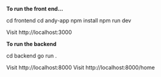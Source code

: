 **To run the front end...**

cd frontend
cd andy-app
npm install
npm run dev

Visit http://localhost:3000

**To run the backend**

cd backend
go run .

Visit http://localhost:8000
Visit http://localhost:8000/home
